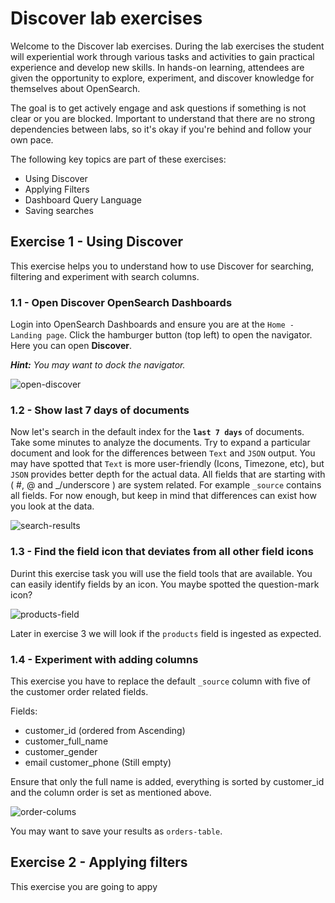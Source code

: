 # Discover lab exercises

Welcome to the Discover lab exercises. During the lab exercises the student will experiential work through various tasks and activities to gain practical experience and develop new skills. In hands-on learning, attendees are given the opportunity to explore, experiment, and discover knowledge for themselves about OpenSearch.

The goal is to  get actively engage and ask questions if something is not clear or you are blocked. Important to understand that there are no strong dependencies between labs, so it's okay if you're behind and follow your own pace.

The following key topics are part of these exercises:

- Using Discover
- Applying Filters
- Dashboard Query Language
- Saving searches

## Exercise 1 - Using Discover

This exercise helps you to understand how to use Discover for searching, filtering and experiment with search columns.

### 1.1 - Open Discover OpenSearch Dashboards

Login into OpenSearch Dashboards and ensure you are at the `Home - Landing page`. Click the hamburger button (top left) to open the navigator. Here you can open **Discover**.

***Hint:** You may want to dock the navigator.*

<img src="https://raw.githubusercontent.com/avwsolutions/opensearch-training-material/main/labs/03-GettingStarted/content/open-discover.png" alt="open-discover">

### 1.2 - Show last 7 days of documents

Now let's search in the default index for the **`last 7 days`** of documents. Take some minutes to analyze the documents. Try to expand a particular document and look for the differences between `Text` and `JSON` output. You may have spotted that `Text` is more user-friendly (Icons, Timezone, etc), but `JSON` provides better depth for the actual data.  All fields that are starting with ( #, @ and _/underscore ) are system related. For example `_source` contains all fields. For now enough, but keep in mind that differences can exist how you look at the data.

<img src="https://raw.githubusercontent.com/avwsolutions/opensearch-training-material/main/labs/03-GettingStarted/content/search-results.png" alt="search-results">

### 1.3 - Find the field icon that deviates from all other field icons 

Durint this exercise task you will use the field tools that are available. You can easily identify fields by an icon. You maybe spotted the question-mark icon?

<img src="https://raw.githubusercontent.com/avwsolutions/opensearch-training-material/main/labs/03-GettingStarted/content/products-field.png" alt="products-field">

Later in exercise 3 we will look if the `products` field is ingested as expected.

### 1.4 - Experiment with adding columns

This exercise you have to replace the default `_source` column with five of the customer order related fields.

Fields:
- customer_id                 (ordered from Ascending)
- customer_full_name 
- customer_gender
- email	customer_phone        (Still empty)

Ensure that only the full name is added, everything is sorted by customer_id and the column order is set as mentioned above.

<img src="https://raw.githubusercontent.com/avwsolutions/opensearch-training-material/main/labs/03-GettingStarted/content/order-columns.png" alt="order-colums">

You may want to save your results as `orders-table`.
## Exercise 2 - Applying filters

This exercise you are going to appy
